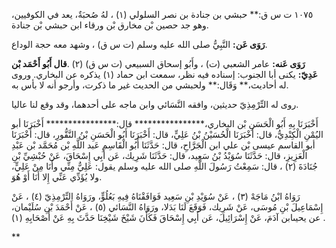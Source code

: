 ١٠٧٥ ت س ق:** حبشي بن جنادة بن نصر السلولي (١) ، لهُ صُحبَةٌ، يعد في الكوفيين، وهو جد حصين بْن مخارق بْن ورقاء ابن حبشي بْن جنادة.

**رَوَى عَن:** النَّبِيُّ صلى الله عليه وسلم (ت س ق) ، وشهد معه حجة الوداع.

**رَوَى عَنه:** عامر الشعبي (ت) ، وأَبُو إسحاق السبيعي (ت س ق) (٢) .**قال أَبُو أَحْمَد بْن عَدِيّ:** يكنى أبا الجنوب: إسناده فيه نظر، سمعت ابن حماد (١) يذكره عن البخاري. وروى له أحاديث،** وَقَال:** ولحبشي من الحديث غير ما ذكرت، وأرجو أنه لا بأس به.

روى له التِّرْمِذِيّ حديثين، وافقه النَّسَائي وابن ماجه على أحدهما، وقد وقع لنا عاليا.

أَخْبَرَنَا بِهِ أَبُو الْحَسَنِ بْن البخاري،**************** قال:**************** أَخْبَرَنَا أبو اليُمْنِ الْكِنْدِيُّ، قال: أَخْبَرَنَا الْحُسَيْنُ بْنُ عَلِيٍّ، قال: أَخْبَرَنَا أَبُو الْحَسَنِ بْنُ النَّقُّورِ، قال: أَخْبَرَنَا أبو القاسم عيسى بْن علي ابن الْجَرَّاحِ، قال: حَدَّثَنَا أَبُو الْقَاسِمِ عَبد اللَّهِ بْن مُحَمَّد بْن عَبْدِ الْعَزِيزِ، قال: حَدَّثَنَا سُوَيْدُ بْنُ سَعِيد، قال: حَدَّثَنَا شَرِيك، عَن أَبِي إِسْحَاقَ، عَنْ حُبْشِيِّ بْنِ جُنَادَةَ (٢) ، قال: سَمِعْتُ رَسُولَ اللَّهِ صلى الله عليه وسلم يقول: عَلِيٌّ مِنِّي وأَنَا مِنْ عَلِيٍّ، ولا يُؤَدِّي عَنِّي إِلا أَنَا أَوْ هُوَ.

رَوَاهُ ابْنُ مَاجَهْ (٣) ، عَنْ سُوَيْدِ بْنِ سَعِيد فَوَافَقْنَاهُ فِيهِ بَعُلُوٍّ، ورَوَاهُ التِّرْمِذِيّ (٤) ، عَنْ إِسْمَاعِيلَ بْنِ مُوسَى، عَنْ شَرِيك، فَوَقَعَ لَنَا بَدَلا، ورَوَاهُ النَّسَائي (٥) ، عَنْ أَحْمَدَ بْنِ سُلَيْمان، عن يحيىابن آدَمَ، عَنْ إِسْرَائِيلَ، عَن أَبِي إِسْحَاقَ فَكَأَنَ شَيْخَ شَيْخِنَا حَدَّثَ بِهِ عَنْ أَصْحَابِهِ (١) .

**